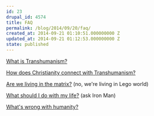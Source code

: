 ```yaml
---
id: 23
drupal_id: 4574
title: FAQ
permalink: /blog/2014/09/20/faq/
created_at: 2014-09-21 01:10:51.000000000 Z
updated_at: 2014-09-21 01:12:53.000000000 Z
state: published
---
```

[What is Transhumanism?](http://micahredding.com/blog/2014/09/20/what-transhumanism)

[How does Christianity connect with Transhumanism?](http://micahredding.com/blog/2012/04/25/christianity-transhumanism)

[Are we living in the matrix?](http://micahredding.com/blog/2014/05/27/theology-lego-movie) (no, we're living in Lego world)

[What should I do with my life?](http://micahredding.com/blog/2013/06/07/iron-man-and-modern-identity-crisis) (ask Iron Man)

[What's wrong with humanity?](http://micahredding.com/blog/2012/03/06/why-are-humans-evil)

